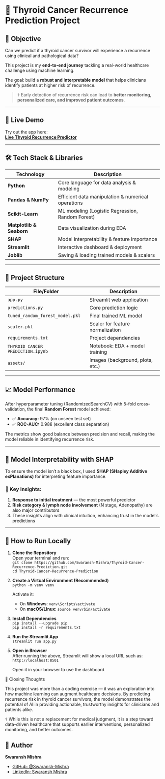 # 🔬 Thyroid Cancer Recurrence Prediction Project

## 📌 Objective  
Can we predict if a thyroid cancer survivor will experience a recurrence using clinical and pathological data?

This project is my **end-to-end journey** tackling a real-world healthcare challenge using machine learning.

The goal: build a **robust and interpretable model** that helps clinicians identify patients at higher risk of recurrence.

> ⚕️ Early detection of recurrence risk can lead to **better monitoring, personalized care, and improved patient outcomes**.

---

## 🚀 Live Demo  
Try out the app here:  
[**Live Thyroid Recurrence Predictor**](https://thyroid-cancer-recurrence-prediction-rsybno6wfty5wyb2pc2meg.streamlit.app/)  

---

## 🛠️ Tech Stack & Libraries  

| Technology        | Description                                        |
|--------------------|----------------------------------------------------|
| **Python**         | Core language for data analysis & modeling        |
| **Pandas & NumPy** | Efficient data manipulation & numerical operations |
| **Scikit-Learn**   | ML modeling (Logistic Regression, Random Forest)   |
| **Matplotlib & Seaborn** | Data visualization during EDA               |
| **SHAP**           | Model interpretability & feature importance        |
| **Streamlit**      | Interactive dashboard & deployment                 |
| **Joblib**         | Saving & loading trained models & scalers          |

---


## 📂 Project Structure  

| File/Folder                        | Description                          |
|------------------------------------|--------------------------------------|
| `app.py`                           | Streamlit web application            |
| `predictions.py`                   | Core prediction logic                |
| `tuned_random_forest_model.pkl`    | Final trained ML model               |
| `scaler.pkl`                       | Scaler for feature normalization     |
| `requirements.txt`                 | Project dependencies                 |
| `THYROID CANCER PREDICTION.ipynb`  | Notebook: EDA + model training       |
| `assets/`                          | Images (background, plots, etc.)     |


---

## 📈 Model Performance  

After hyperparameter tuning (RandomizedSearchCV) with 5-fold cross-validation, the final **Random Forest** model achieved:

- ✅ **Accuracy:** 97% (on unseen test set)  
- ✅ **ROC-AUC:** 0.988 (excellent class separation)  

The metrics show good balance between precision and recall, making the model reliable in identifying recurrence risk.

---

## 🧠 Model Interpretability with SHAP  

To ensure the model isn’t a black box, I used **SHAP (SHapley Additive exPlanations)** for interpreting feature importance.

### 🔑 Key Insights:
1. **Response to initial treatment** — the most powerful predictor  
2. **Risk category & lymph node involvement** (N stage, Adenopathy) are also major contributors  
3. These insights align with clinical intuition, enhancing trust in the model’s predictions

---

## 🔧 How to Run Locally  

1. **Clone the Repository**  
   Open your terminal and run:  
   `git clone https://github.com/Swaransh-Mishra/Thyroid-Cancer-Recurrence-Prediction.git`  
   `cd Thyroid-Cancer-Recurrence-Prediction`  

2. **Create a Virtual Environment (Recommended)**  
   `python -m venv venv`  

   Activate it:  
   - On **Windows**: `venv\Scripts\activate`  
   - On **macOS/Linux**: `source venv/bin/activate`  

3. **Install Dependencies**  
   `pip install --upgrade pip`  
   `pip install -r requirements.txt`  

4. **Run the Streamlit App**  
   `streamlit run app.py`  

5. **Open in Browser**  
   After running the above, Streamlit will show a local URL such as:  
   `http://localhost:8501`  

   Open it in your browser to use the dashboard.


🙌 Closing Thoughts

This project was more than a coding exercise — it was an exploration into how machine learning can augment healthcare decisions. By predicting recurrence risk in thyroid cancer survivors, the model demonstrates the potential of AI in providing actionable, trustworthy insights for clinicians and patients alike.

⚕️ While this is not a replacement for medical judgment, it is a step toward data-driven healthcare that supports earlier interventions, personalized monitoring, and better outcomes.


## 👤 Author  

**Swaransh Mishra**  

- [GitHub: @Swaransh-Mishra](https://github.com/Swaransh-Mishra)  
- [LinkedIn: Swaransh Mishra](https://www.linkedin.com/in/swaransh-mishra-a85123258/)
